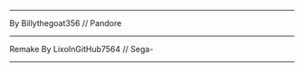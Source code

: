 -----------------------------------------------------------

By Billythegoat356 // Pandore

-----------------------------------------------------------

Remake  By  LixoInGitHub7564 // Sega-

-----------------------------------------------------------
